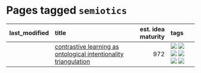 # Pages tagged `semiotics`

|last_modified|title|est. idea maturity|tags
|:---|:---|---:|:---|
||[contrastive learning as ontological intentionality triangulation](../contrastive_learning_as_ontological_intentionality_triangulation.md)|972|[![](https://img.shields.io/badge/tag-meta-708555)](../tags/meta.md) [![](https://img.shields.io/badge/tag-philosophy-6a156e)](../tags/philosophy.md) [![](https://img.shields.io/badge/tag-semiotics-4a3565)](../tags/semiotics.md) [![](https://img.shields.io/badge/tag-synesthesia-eac1b9)](../tags/synesthesia.md) [![](https://img.shields.io/badge/tag-theory-4d35f9)](../tags/theory.md) [![](https://img.shields.io/badge/tag-wip-f53bfe)](../tags/wip.md)|